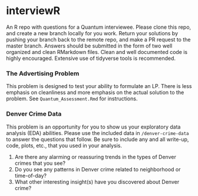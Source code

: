 # interviewR
An R repo with questions for a Quantum interviewee. Please clone this repo, and create a new branch locally for you work. Return your solutions by pushing your branch back to the remote repo, and make a PR request to the master branch. Answers should be submitted in the form of two well organized and clean RMarkdown files. Clean and well documented code is highly encouraged. Extensive use of tidyverse tools is recommended.  

### The Advertising Problem

This problem is designed to test your ability to formulate an LP. There is less emphasis on cleanliness and more emphasis on the actual solution to the problem. See `Quantum_Assessment.Rmd` for instructions. 

### Denver Crime Data

This problem is an opportunity for you to show us your exploratory data analysis (EDA) abilities. Please use the included data in `/denver-crime-data` to answer the
questions that follow. Be sure to include any and all
write-up, code, plots, etc., that you used in your analysis.

1.  Are there any alarming or reassuring trends in the types of Denver crimes that you
    see?
2.  Do you see any patterns in Denver crime related to neighborhood or
    time-of-day?
3.  What other interesting insight(s) have you discovered about Denver
    crime?